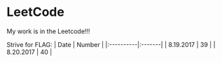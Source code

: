 # LeetCode
My work is in the Leetcode!!! 

Strive for FLAG:
|      Date | Number |
|:----------|:-------|
| 8.19.2017 |     39 |
| 8.20.2017 |     40 |

